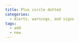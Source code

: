 ```yaml
---
title: Plus circle dotted
categories:
  - Alerts, warnings, and signs
tags:
  - add
  - new
---
```

